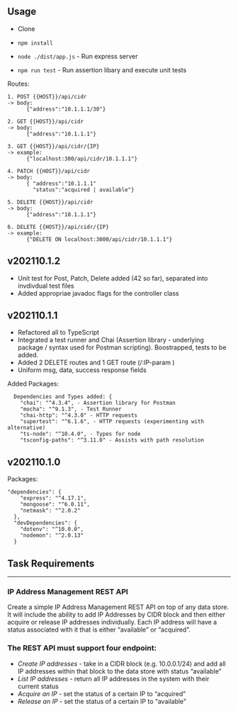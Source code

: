 ## Usage

- Clone

- `npm install`
- `node ./dist/app.js` - Run express server
- `npm run test` - Run assertion libary and execute unit tests

Routes:

```
1. POST {{HOST}}/api/cidr
-> body:
      {"address":"10.1.1.1/30"}

2. GET {{HOST}}/api/cidr
-> body:
      {"address":"10.1.1.1"}

3. GET {{HOST}}/api/cidr/{IP}
-> example:
      {"localhost:300/api/cidr/10.1.1.1"}

4. PATCH {{HOST}}/api/cidr
-> body:
      { "address":"10.1.1.1"
        "status":"acquired | available"}

5. DELETE {{HOST}}/api/cidr
-> body:
      {"address":"10.1.1.1"}

6. DELETE {{HOST}}/api/cidr/{IP}
-> example:
      {"DELETE ON localhost:3000/api/cidr/10.1.1.1"}
```

## v202110.1.2

- Unit test for Post, Patch, Delete added (42 so far), separated into invdivdual test files
- Added appropriae javadoc flags for the controller class

## v202110.1.1

- Refactored all to TypeScript
- Integrated a test runner and Chai (Assertion library - underlying package / syntax used for Postman scripting). Boostrapped, tests to be added.
- Added 2 DELETE routes and 1 GET route (/:IP-param )
- Uniform msg, data, success response fields

Added Packages:

```
  Dependencies and Types added: {
    "chai": "^4.3.4", - Assertion library for Postman
    "mocha": "^9.1.3", - Test Runner
    "chai-http": "^4.3.0" - HTTP requests
    "supertest": "^6.1.6", - HTTP requests (experimenting with alternative)
    "ts-node": "^10.4.0", - Types for node
    "tsconfig-paths": "^3.11.0" - Assists with path resolution
```

## v202110.1.0

Packages:

```
"dependencies": {
    "express": "^4.17.1",
    "mongoose": "^6.0.11",
    "netmask": "^2.0.2"
  },
  "devDependencies": {
    "dotenv": "^10.0.0",
    "nodemon": "^2.0.13"
  }
```

## Task Requirements

---

### IP Address Management REST API

Create a simple IP Address Management REST API on top of any data store. It will include the ability to add IP Addresses by CIDR block and then either acquire or release IP addresses individually. Each IP address will have a status associated with it that is either “available” or “acquired”.

### The REST API must support four endpoint:

- _Create IP addresses_ - take in a CIDR block (e.g. 10.0.0.1/24) and add all IP addresses within that block to the data store with status “available”
- _List IP addresses_ - return all IP addresses in the system with their current status
- _Acquire an IP_ - set the status of a certain IP to “acquired”
- _Release an IP_ - set the status of a certain IP to “available”
